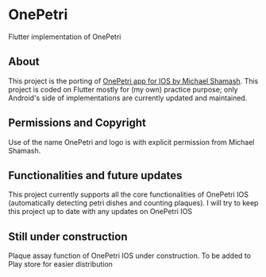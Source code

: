 # OnePetri

Flutter implementation of OnePetri

## About

This project is the porting of [OnePetri app for IOS by Michael Shamash](https://github.com/mshamash/OnePetri). This project is coded on Flutter mostly for (my own) practice purpose; 
only Android's side of implementations are currently updated and maintained.

## Permissions and Copyright
Use of the name OnePetri and logo is with explicit permission from Michael Shamash.

## Functionalities and future updates
This project currently supports all the core functionalities of OnePetri IOS (automatically detecting petri dishes and counting plaques). I will try to keep this project up to date
with any updates on OnePetri IOS

## Still under construction
Plaque assay function of OnePetri IOS under construction. 
To be added to Play store for easier distribution

